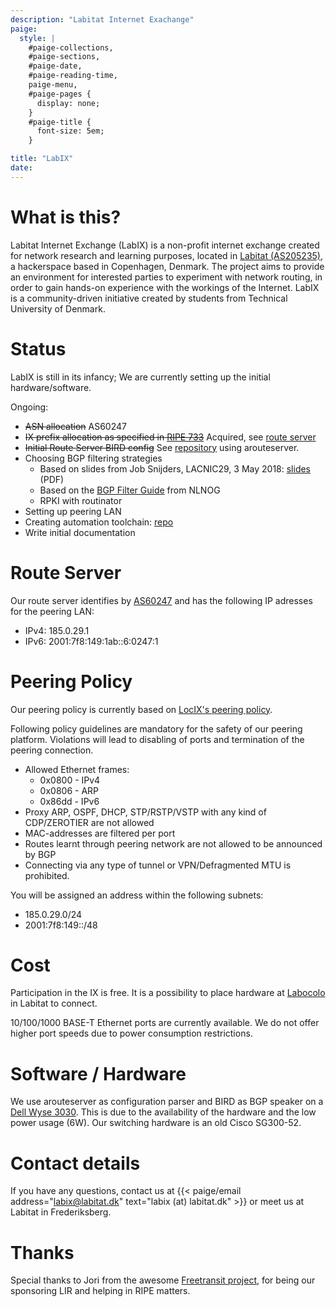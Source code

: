 ```yaml
---
description: "Labitat Internet Exachange"
paige:
  style: |
    #paige-collections,
    #paige-sections,
    #paige-date,
    #paige-reading-time,
    paige-menu,
    #paige-pages {
      display: none;
    }
    #paige-title {
      font-size: 5em;
    }

title: "LabIX"
date: 
---
```



# What is this?

Labitat Internet Exchange (LabIX) is a non-profit internet exchange created for network research and learning purposes, located in [Labitat (AS205235)](https://www.peeringdb.com/net/23277), a hackerspace based in Copenhagen, Denmark. The project aims to provide an environment for interested parties to experiment with network routing, in order to gain hands-on experience with the workings of the Internet. LabIX is a community-driven initiative created by students from Technical University of Denmark.

# Status

LabIX is still in its infancy; We are currently setting up the initial hardware/software.

Ongoing:
- ~~ASN allocation~~ AS60247
- ~~IX prefix allocation as specified in [RIPE 733](https://www.ripe.net/publications/docs/ripe-733#61)~~ Acquired, see [route server](#route-server)
- ~~Initial Route Server BIRD config~~ See [repository](https://github.com/Hafpaf/labix) using arouteserver.
- Choosing BGP filtering strategies
	- Based on slides from Job Snijders, LACNIC29, 3 May 2018: [slides](https://www.lacnic.net/innovaportal/file/2621/1/lacnic29_peering_tutorial.pdf) (PDF)
	- Based on the [BGP Filter Guide](https://bgpfilterguide.nlnog.net/) from NLNOG  
    - RPKI with routinator
- Setting up peering LAN
- Creating automation toolchain: [repo](https://github.com/Hafpaf/labix)
- Write initial documentation

# Route Server

Our route server identifies by [AS60247](https://as60247.peeringdb.com/) and has the following IP adresses for the peering LAN: 
- IPv4: 185.0.29.1
- IPv6: 2001:7f8:149:1ab::6:0247:1

# Peering Policy

Our peering policy is currently based on [LocIX's peering policy](https://locix.online/technical.html).

Following policy guidelines are mandatory for the safety of our peering platform. Violations will lead to disabling of ports and termination of the peering connection.

-   Allowed Ethernet frames:
	- 0x0800 - IPv4
	- 0x0806 - ARP
	- 0x86dd - IPv6
- Proxy ARP, OSPF, DHCP, STP/RSTP/VSTP with any kind of CDP/ZEROTIER are not allowed
-   MAC-addresses are filtered per port
-   Routes learnt through peering network are not allowed to be announced by BGP
-   Connecting via any type of tunnel or VPN/Defragmented MTU is prohibited.

You will be assigned an address within the following subnets:

- 185.0.29.0/24
- 2001:7f8:149::/48

# Cost

Participation in the IX is free. It is a possibility to place hardware at [Labocolo](https://labitat.dk/wiki/Labicolo) in Labitat to connect.

10/100/1000 BASE-T Ethernet ports are currently available. We do not offer higher port speeds due to power consumption restrictions.

# Software / Hardware

We use arouteserver as configuration parser and BIRD as BGP speaker on a [Dell Wyse 3030](https://www.parkytowers.me.uk/thin/wyse/3030/). This is due to the availability of the hardware and the low power usage (6W). Our switching hardware is an old Cisco SG300-52.

# Contact details

If you have any questions, contact us at {{< paige/email
    address="labix@labitat.dk"
    text="labix (at) labitat.dk" >}}
or meet us at Labitat in Frederiksberg.


# Thanks

Special thanks to Jori from the awesome [Freetransit project](https://www.freetransit.ch/), for being our sponsoring LIR and helping in RIPE matters.
